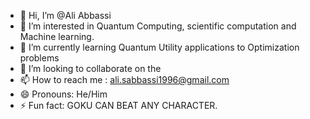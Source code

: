 - 👋 Hi, I’m @Ali Abbassi
- 👀 I’m interested in Quantum Computing, scientific computation and Machine learning.
- 🌱 I’m currently learning Quantum Utility applications to Optimization problems
- 💞️ I’m looking to collaborate on the 
- 📫 How to reach me : ali.sabbassi1996@gmail.com
- 😄 Pronouns: He/Him
- ⚡ Fun fact: GOKU CAN BEAT ANY CHARACTER.


